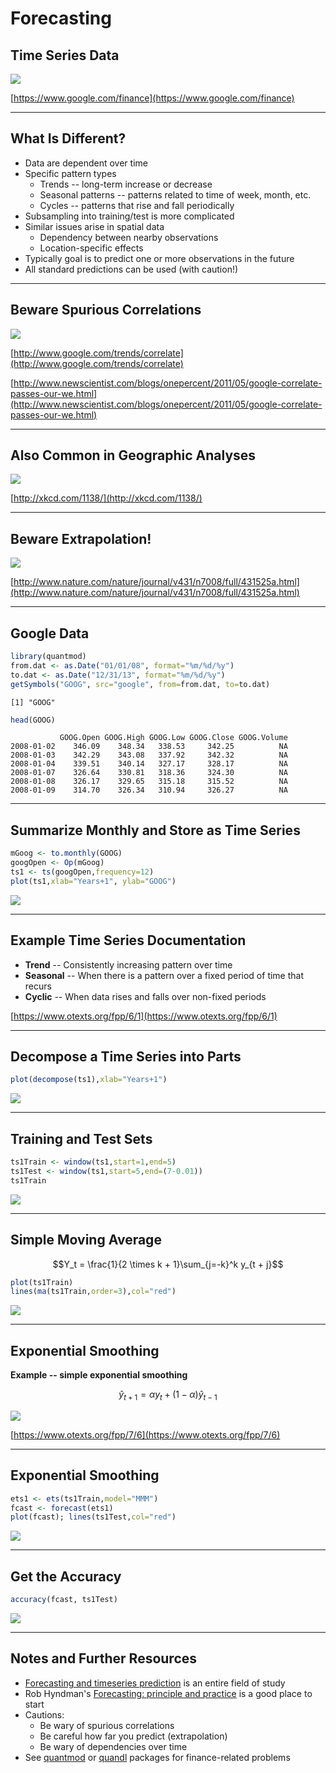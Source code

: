# Forecasting



## Time Series Data

![](finance.JPG)

[https://www.google.com/finance](https://www.google.com/finance)

---

## What Is Different?

- Data are dependent over time
- Specific pattern types
    - Trends -- long-term increase or decrease
    - Seasonal patterns -- patterns related to time of week, month, etc.
    - Cycles -- patterns that rise and fall periodically
- Subsampling into training/test is more complicated
- Similar issues arise in spatial data
    - Dependency between nearby observations
    - Location-specific effects
- Typically goal is to predict one or more observations in the future
- All standard predictions can be used (with caution!)

---

## Beware Spurious Correlations

![](spurious.JPG)

[http://www.google.com/trends/correlate](http://www.google.com/trends/correlate)

[http://www.newscientist.com/blogs/onepercent/2011/05/google-correlate-passes-our-we.html](http://www.newscientist.com/blogs/onepercent/2011/05/google-correlate-passes-our-we.html)

---

## Also Common in Geographic Analyses

![](geo.JPG)

[http://xkcd.com/1138/](http://xkcd.com/1138/)

---

## Beware Extrapolation!

![](extrap.JPG)

[http://www.nature.com/nature/journal/v431/n7008/full/431525a.html](http://www.nature.com/nature/journal/v431/n7008/full/431525a.html)

---

## Google Data


```r
library(quantmod)
from.dat <- as.Date("01/01/08", format="%m/%d/%y")
to.dat <- as.Date("12/31/13", format="%m/%d/%y")
getSymbols("GOOG", src="google", from=from.dat, to=to.dat)
```

```
[1] "GOOG"
```

```r
head(GOOG)
```

```
           GOOG.Open GOOG.High GOOG.Low GOOG.Close GOOG.Volume
2008-01-02    346.09    348.34   338.53     342.25          NA
2008-01-03    342.29    343.08   337.92     342.32          NA
2008-01-04    339.51    340.14   327.17     328.17          NA
2008-01-07    326.64    330.81   318.36     324.30          NA
2008-01-08    326.17    329.65   315.18     315.52          NA
2008-01-09    314.70    326.34   310.94     326.27          NA
```

---

## Summarize Monthly and Store as Time Series


```r
mGoog <- to.monthly(GOOG)
googOpen <- Op(mGoog)
ts1 <- ts(googOpen,frequency=12)
plot(ts1,xlab="Years+1", ylab="GOOG")
```

![](GOOG1.JPG)

---

## Example Time Series Documentation

- **Trend** -- Consistently increasing pattern over time
- **Seasonal** -- When there is a pattern over a fixed period of time that recurs
- **Cyclic** -- When data rises and falls over non-fixed periods

[https://www.otexts.org/fpp/6/1](https://www.otexts.org/fpp/6/1)

---

## Decompose a Time Series into Parts


```r
plot(decompose(ts1),xlab="Years+1")
```

![](GOOG2.JPG)

---

## Training and Test Sets


```r
ts1Train <- window(ts1,start=1,end=5)
ts1Test <- window(ts1,start=5,end=(7-0.01))
ts1Train
```

![](GOOG3.JPG)

---

## Simple Moving Average

$$Y_t = \frac{1}{2 \times k + 1}\sum_{j=-k}^k y_{t + j}$$


```r
plot(ts1Train)
lines(ma(ts1Train,order=3),col="red")
```

![](GOOG4.JPG)

---

## Exponential Smoothing

**Example -- simple exponential smoothing**

$$\hat y_{t+1} = \alpha y_t + (1 - \alpha) \hat y_{t-1}$$

![](smooth.JPG)

[https://www.otexts.org/fpp/7/6](https://www.otexts.org/fpp/7/6)

---

## Exponential Smoothing


```r
ets1 <- ets(ts1Train,model="MMM")
fcast <- forecast(ets1)
plot(fcast); lines(ts1Test,col="red")
```

![](GOOG5.JPG)

---

## Get the Accuracy


```r
accuracy(fcast, ts1Test)
```

![](GOOG6.JPG)

---

## Notes and Further Resources

- [Forecasting and timeseries prediction](https://en.wikipedia.org/wiki/Forecasting) is an entire field of study
- Rob Hyndman's [Forecasting: principle and practice](https://www.otexts.org/fpp/) is a good place to start
- Cautions:
    - Be wary of spurious correlations
    - Be careful how far you predict (extrapolation)
    - Be wary of dependencies over time
- See [quantmod](https://cran.r-project.org/web/packages/quantmod/quantmod.pdf) or [quandl](https://www.quandl.com/help/packages/r) packages for finance-related problems
